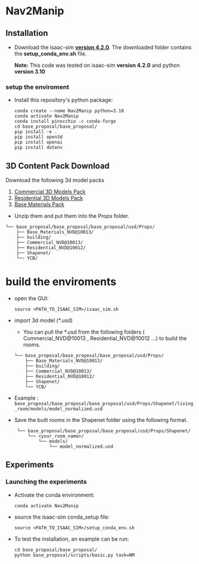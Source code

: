 # Nav2Manip


## Installation



- Download the isaac-sim **[version 4.2.0](https://docs.isaacsim.omniverse.nvidia.com/4.5.0/installation/download.html)**.
  The downloaded folder contains the **setup_conda_env.sh** file.

     **Note:** This code was tested on isaac-sim **version 4.2.0** and python **version 3.10**

### setup the enviroment
- Install this repository's python package:
    ```
    conda create --name Nav2Manip python=3.10
    conda activate Nav2Manip
    conda install pinocchio -c conda-forge
    cd base_proposal/base_proposal/
    pip install -e .
    pip install open3d
    pip install openai
    pip install dotenv
    ```
## 3D Content Pack Download
Download the following 3d model packs
1. [Commercial 3D Models Pack](https://docs.omniverse.nvidia.com/launcher/latest/it-managed-launcher/content_install.html#commercial3dmodels)
2. [Residential 3D Models Pack](https://docs.omniverse.nvidia.com/launcher/latest/it-managed-launcher/content_install.html#residential3dmodels)
3. [Base Materials Pack](https://docs.omniverse.nvidia.com/launcher/latest/it-managed-launcher/content_install.html#basematerials)

- Unzip them and put them into the Props folder.
```
└── base_proposal/base_proposal/base_proposal/usd/Props/
    ├── Base_Materials_NVD@10013/   
    ├── building/                   
    ├── Commercial_NVD@10013/       
    ├── Residential_NVD@10012/      
    ├── Shapenet/                  
    └── YCB/                        
```
# build the enviroments
- open the GUI:
    ```
    source <PATH_TO_ISAAC_SIM>/isaac_sim.sh
    ```
- import 3d model (*.usd)
    - You can pull the *.usd from the following folders ( Commercial_NVD@10013 , Residential_NVD@10012 ...) to build the rooms.
    ```
    └── base_proposal/base_proposal/base_proposal/usd/Props/
        ├── Base_Materials_NVD@10013/   
        ├── building/                   
        ├── Commercial_NVD@10013/       
        ├── Residential_NVD@10012/      
        ├── Shapenet/                  
        └── YCB/                        
    ```
    
- Example : 
  ``` base_proposal/base_proposal/base_proposal/usd/Props/Shapenet/living_room/models/model_normalized.usd```

- Save the built rooms in the Shapenet folder using the following format.
   ```
    └── base_proposal/base_proposal/base_proposal/usd/Props/Shapenet/ 
        └── <your_room_name>/   
            └── models/                   
                └── model_normalized.usd                      
    ```


## Experiments

### Launching the experiments
- Activate the conda environment:
    ```
    conda activate Nav2Manip
    ```
- source the isaac-sim conda_setup file:
    ```
    source <PATH_TO_ISAAC_SIM>/setup_conda_env.sh
    ```
- To test the installation, an example can be run:
    ```
    cd base_proposal/base_proposal/
    python base_proposal/scripts/basic.py task=NM
    ```
